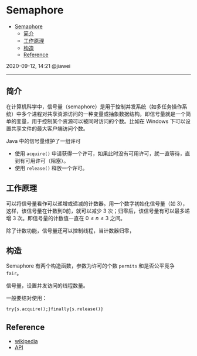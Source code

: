# Semaphore

- [Semaphore](#semaphore)
  - [简介](#简介)
  - [工作原理](#工作原理)
  - [构造](#构造)
  - [Reference](#reference)

2020-09-12, 14:21
@jiawei
***

## 简介

在计算机科学中，信号量（semaphore）是用于控制并发系统（如多任务操作系统）中多个进程对共享资源访问的一种变量或抽象数据结构。即信号量就是一个简单的变量，用于控制某个资源可以被同时访问的个数。比如在 Windows 下可以设置共享文件的最大客户端访问个数。

Java 中的信号量维护了一组许可

- 使用 `acquire()` 申请获得一个许可，如果此时没有可用许可，就一直等待，直到有可用许可（阻塞）。
- 使用  `release()` 释放一个许可。

## 工作原理

可以将信号量看作可以递增或递减的计数器。用一个数字初始化信号量（如 3），这样，该信号量在计数到0前，就可以减少 3 次；归零后，该信号量有可以最多递增 3 次。即信号量的计数值一直在 $0\le n\le 3$ 之间。

除了计数功能，信号量还可以控制线程，当计数器归零，



## 构造

Semaphore 有两个构造函数，参数为许可的个数 `permits` 和是否公平竞争 `fair`。

信号量，设置并发访问的线程数量。

一般要结对使用：
```
try{s.acquire();}finally{s.release()}
```

## Reference

- [wikipedia](https://en.wikipedia.org/wiki/Semaphore_(programming))
- [API](https://docs.oracle.com/javase/7/docs/api/java/util/concurrent/Semaphore.html)
